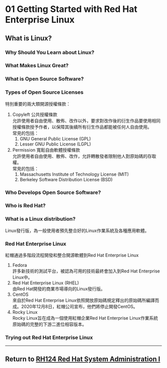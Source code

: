 # 01 Getting Started with Red Hat Enterprise Linux
## What is Linux?
### Why Should You Learn about Linux?
### What Makes Linux Great?
### What is Open Source Software?
### Types of Open Source Licenses
特別重要的兩大類開源授權條款：
1. Copyleft 公共授權條款  
    允許使用者自由使用、散佈、改作以外，要求對改作後的衍生作品要使用相同授權條款授予作者，以保障其後續所有衍生作品都能被任何人自由使用。  
    常見的包括：
    1. GNU General Public License (GPL)
    2. Lesser GNU Public License (LGPL)
2. Permission 寬鬆自由軟體授權條款  
    允許使用者自由使用、散佈、改作，允許轉散發者限制他人對原始碼的存取權。  
    常見的包括：
    1. Massachusetts Institute of Technology License (MIT)
    2. Berkeley Software Distribution License (BSD)
### Who Develops Open Source Software?
### Who is Red Hat?
### What is a Linux distribution?
Linux發行版，為一般使用者預先整合好的Linux作業系統及各種應用軟體。
### Red Hat Enterprise Linux
紅帽通過多階段流程開發和整合開源軟體到Red Hat Enterprise Linux
1. Fedora  
    許多新技術的測試平台，被認為可用的技術最終會加入到Red Hat Enterprise Linux中。
2. Red Hat Enterprise Linux (RHEL)  
    由Red Hat開發的商業市場導向的Linux發行版。
3. CentOS  
    來自於Red Hat Enterprise Linux依照開放原始碼規定釋出的原始碼所編譯而成。2020年12月8日，紅帽公司宣布，他們將停止開發CentOS。
4. Rocky Linux  
    Rocky Linux旨在成為一個使用紅帽企業Red Hat Enterprise Linux作業系統原始碼的完整的下游二進位相容版本。
### Trying out Red Hat Enterprise Linux
---
## Return to [RH124 Red Hat System Administration I](/rh124_red_hat_system_administration_i/README.md)
